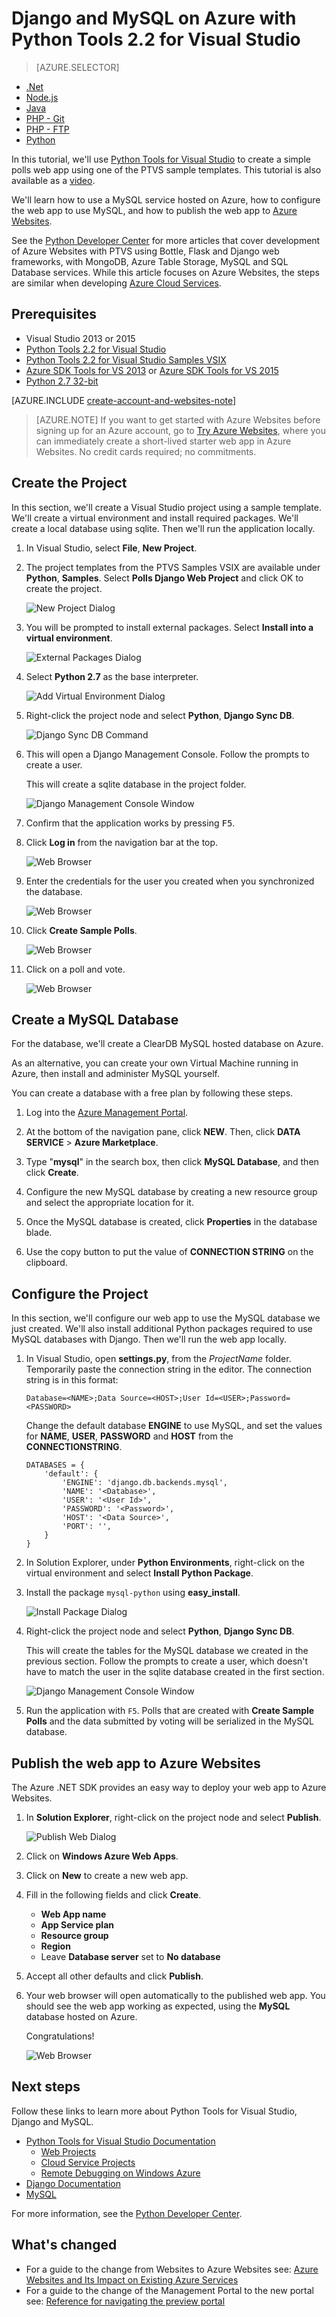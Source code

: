 <properties 
	pageTitle="Django and MySQL on Azure with Python Tools 2.2 for Visual Studio" 
	description="Learn how to use the Python Tools for Visual Studio to create a Django web app that stores data in a MySQL database instance and deploy it to Azure Websites." 
	services="app-service\web" 
	documentationCenter="python" 
	authors="huguesv" 
	manager="wpickett" 
	editor=""/>

<tags
	ms.service="app-service-web"
	ms.date="08/30/2015"
	wacn.date=""/>

# Django and MySQL on Azure with Python Tools 2.2 for Visual Studio 

> [AZURE.SELECTOR]
- [.Net](/documentation/articles/web-sites-dotnet-get-started)
- [Node.js](/documentation/articles/web-sites-nodejs-develop-deploy-mac)
- [Java](/documentation/articles/web-sites-java-get-started)
- [PHP - Git](/documentation/articles/web-sites-php-mysql-deploy-use-git)
- [PHP - FTP](/documentation/articles/web-sites-php-mysql-deploy-use-ftp)
- [Python](/documentation/articles/web-sites-python-ptvs-django-mysql)

In this tutorial, we'll use [Python Tools for Visual Studio] to create a simple polls web app using one of the PTVS sample templates. This tutorial is also available as a [video](https://www.youtube.com/watch?v=oKCApIrS0Lo).

We'll learn how to use a MySQL service hosted on Azure, how to configure the web app to use MySQL, and how to publish the web app to [Azure Websites](/documentation/services/web-sites/).

See the [Python Developer Center] for more articles that cover development of Azure Websites with PTVS using Bottle, Flask and Django web frameworks, with MongoDB, Azure Table Storage, MySQL and SQL Database services. While this article focuses on Azure Websites, the steps are similar when developing [Azure Cloud Services].

## Prerequisites

 - Visual Studio 2013 or 2015
 - [Python Tools 2.2 for Visual Studio]
 - [Python Tools 2.2 for Visual Studio Samples VSIX]
 - [Azure SDK Tools for VS 2013] or [Azure SDK Tools for VS 2015]
 - [Python 2.7 32-bit]

[AZURE.INCLUDE [create-account-and-websites-note](../includes/create-account-and-websites-note.md)]

>[AZURE.NOTE] If you want to get started with Azure Websites before signing up for an Azure account, go to [Try Azure Websites](https://tryappservice.azure.com/), where you can immediately create a short-lived starter web app in Azure Websites. No credit cards required; no commitments.

## Create the Project

In this section, we'll create a Visual Studio project using a sample template. We'll create a virtual environment and install required packages. We'll create a local database using sqlite. Then we'll run the application locally.

1.  In Visual Studio, select **File**, **New Project**.

1.  The project templates from the PTVS Samples VSIX are available under **Python**, **Samples**. Select **Polls Django Web Project** and click OK to create the project.

  	![New Project Dialog](./media/web-sites-python-ptvs-django-mysql/PollsDjangoNewProject.png)

1.  You will be prompted to install external packages. Select **Install into a virtual environment**.

  	![External Packages Dialog](./media/web-sites-python-ptvs-django-mysql/PollsDjangoExternalPackages.png)

1.  Select **Python 2.7** as the base interpreter.

  	![Add Virtual Environment Dialog](./media/web-sites-python-ptvs-django-mysql/PollsCommonAddVirtualEnv.png)

1.  Right-click the project node and select **Python**, **Django Sync DB**.

  	![Django Sync DB Command](./media/web-sites-python-ptvs-django-mysql/PollsDjangoSyncDB.png)

1.  This will open a Django Management Console. Follow the prompts to create a user.

    This will create a sqlite database in the project folder.

  	![Django Management Console Window](./media/web-sites-python-ptvs-django-mysql/PollsDjangoConsole.png)

1.  Confirm that the application works by pressing <kbd>F5</kbd>.

1.  Click **Log in** from the navigation bar at the top.

  	![Web Browser](./media/web-sites-python-ptvs-django-mysql/PollsDjangoCommonBrowserLocalMenu.png)

1.  Enter the credentials for the user you created when you synchronized the database.

  	![Web Browser](./media/web-sites-python-ptvs-django-mysql/PollsDjangoCommonBrowserLocalLogin.png)

1.  Click **Create Sample Polls**.

  	![Web Browser](./media/web-sites-python-ptvs-django-mysql/PollsDjangoCommonBrowserNoPolls.png)

1.  Click on a poll and vote.

  	![Web Browser](./media/web-sites-python-ptvs-django-mysql/PollsDjangoSqliteBrowser.png)

## Create a MySQL Database

For the database, we'll create a ClearDB MySQL hosted database on Azure.

As an alternative, you can create your own Virtual Machine running in Azure, then install and administer MySQL yourself.

You can create a database with a free plan by following these steps.

1.  Log into the [Azure Management Portal].

1.  At the bottom of the navigation pane, click **NEW**. Then, click **DATA SERVICE** > **Azure Marketplace**. 

  	<!-- ![New Button](./media/web-sites-python-ptvs-django-mysql/PollsCommonAzurePlusNew.png)-->

1.  Type "**mysql**" in the search box, then click **MySQL Database**, and then click **Create**.

  	<!-- ![Choose Add-on Dialog](./media/web-sites-python-ptvs-django-mysql/PollsDjangoClearDBAddon1.png) -->

1.  Configure the new MySQL database by creating a new resource group and select the appropriate location for it.

  	<!-- ![Personalize Add-on Dialog](./media/web-sites-python-ptvs-django-mysql/PollsDjangoClearDBAddon2.png) -->

1.  Once the MySQL database is created, click **Properties** in the database blade.
2.  Use the copy button to put the value of **CONNECTION STRING** on the clipboard.

## Configure the Project

In this section, we'll configure our web app to use the MySQL database we just created. We'll also install additional Python packages required to use MySQL databases with Django. Then we'll run the web app locally.

1.  In Visual Studio, open **settings.py**, from the *ProjectName* folder. Temporarily paste the connection string in the editor. The connection string is in this format:

        Database=<NAME>;Data Source=<HOST>;User Id=<USER>;Password=<PASSWORD>

    Change the default database **ENGINE** to use MySQL, and set the values for **NAME**, **USER**, **PASSWORD** and **HOST** from the **CONNECTIONSTRING**.

        DATABASES = {
            'default': {
                'ENGINE': 'django.db.backends.mysql',
                'NAME': '<Database>',
                'USER': '<User Id>',
                'PASSWORD': '<Password>',
                'HOST': '<Data Source>',
                'PORT': '',
            }
        }


1.  In Solution Explorer, under **Python Environments**, right-click on the virtual environment and select **Install Python Package**.

1. Install the package `mysql-python` using **easy_install**.

  	![Install Package Dialog](./media/web-sites-python-ptvs-django-mysql/PollsDjangoMySQLInstallPackage.png)

1.  Right-click the project node and select **Python**, **Django Sync DB**. 

    This will create the tables for the MySQL database we created in the previous section. Follow the prompts to create a user, which doesn't have to match the user in the sqlite database created in the first section.

  	![Django Management Console Window](./media/web-sites-python-ptvs-django-mysql/PollsDjangoConsole.png)

1.  Run the application with `F5`. Polls that are created with **Create Sample Polls** and the data submitted by voting will be serialized in the MySQL database.

## Publish the web app to Azure Websites

The Azure .NET SDK provides an easy way to deploy your web app to Azure Websites.

1.  In **Solution Explorer**, right-click on the project node and select **Publish**.

  	![Publish Web Dialog](./media/web-sites-python-ptvs-django-mysql/PollsCommonPublishWebSiteDialog.png)

1.  Click on **Windows Azure Web Apps**.

1.  Click on **New** to create a new web app.

1.  Fill in the following fields and click **Create**.
	-	**Web App name**
	-	**App Service plan**
	-	**Resource group**
	-	**Region**
	-	Leave **Database server** set to **No database**

  	<!-- ![Create Site on Windows Azure Dialog](./media/web-sites-python-ptvs-django-mysql/PollsCommonCreateWebSite.png) -->

1.  Accept all other defaults and click **Publish**.

1.  Your web browser will open automatically to the published web app. You should see the web app working as expected, using the **MySQL** database hosted on Azure.

    Congratulations!

  	![Web Browser](./media/web-sites-python-ptvs-django-mysql/PollsDjangoAzureBrowser.png)

## Next steps

Follow these links to learn more about Python Tools for Visual Studio, Django and MySQL.

- [Python Tools for Visual Studio Documentation]
  - [Web Projects]
  - [Cloud Service Projects]
  - [Remote Debugging on Windows Azure]
- [Django Documentation]
- [MySQL]

For more information, see the [Python Developer Center](/develop/python/).

## What's changed
* For a guide to the change from Websites to Azure Websites see: [Azure Websites and Its Impact on Existing Azure Services](/documentation/services/web-sites/)
* For a guide to the change of the Management Portal to the new portal see: [Reference for navigating the preview portal](https://manage.windowsazure.cn/)


<!--Link references-->
[Python Developer Center]: /develop/python/
[Azure Cloud Services]: /documentation/articles/cloud-services-python-ptvs

<!--External Link references-->
[Azure Management Portal]: https://manage.windowsazure.cn
[Python Tools for Visual Studio]: http://aka.ms/ptvs
[Python Tools 2.2 for Visual Studio]: http://go.microsoft.com/fwlink/?LinkID=624025
[Python Tools 2.2 for Visual Studio Samples VSIX]: http://go.microsoft.com/fwlink/?LinkID=624025
[Azure SDK Tools for VS 2013]: http://go.microsoft.com/fwlink/?LinkId=323510
[Azure SDK Tools for VS 2015]: http://go.microsoft.com/fwlink/?LinkId=518003
[Python 2.7 32-bit]: http://go.microsoft.com/fwlink/?LinkId=517190 
[Python Tools for Visual Studio Documentation]: http://aka.ms/ptvsdocs
[Remote Debugging on Windows Azure]: http://go.microsoft.com/fwlink/?LinkId=624026
[Web Projects]: http://go.microsoft.com/fwlink/?LinkId=624027
[Cloud Service Projects]: http://go.microsoft.com/fwlink/?LinkId=624028
[Django Documentation]: https://www.djangoproject.com/
[MySQL]: http://www.mysql.com/
 
